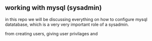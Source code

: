 ## working with mysql (sysadmin)

in this repo we will be discussing everything on how to configure mysql datatabase, which is a very very important role of a sysadmin.

from creating users, giving user privilages and 